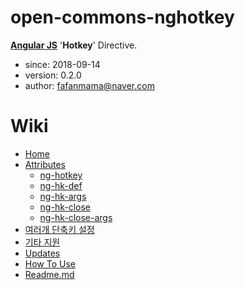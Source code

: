 # open-commons-nghotkey
[__Angular JS__](https://angularjs.org/) '__Hotkey__' Directive.

* since: 2018-09-14
* version: 0.2.0
* author: fafanmama@naver.com

# Wiki
* [Home](https://github.com/parkjunhong/open-commons-nghotkey/wiki)
* [Attributes](https://github.com/parkjunhong/open-commons-nghotkey/wiki/HTML-Attributes)
  - [ng-hotkey](https://github.com/parkjunhong/open-commons-nghotkey/wiki/ng-hotkey-(directive-%EC%84%A0%EC%96%B8))
  - [ng-hk-def](https://github.com/parkjunhong/open-commons-nghotkey/wiki/ng-hk-def--(%EB%8B%A8%EC%B6%95%ED%82%A4-%EC%A0%95%EC%9D%98))
  - [ng-hk-args ](https://github.com/parkjunhong/open-commons-nghotkey/wiki/ng-hk-args-(%ED%95%A8%EC%88%98-%ED%8C%8C%EB%9D%BC%EB%AF%B8%ED%84%B0-%EC%A0%95%EC%9D%98))
  - [ng-hk-close](https://github.com/parkjunhong/open-commons-nghotkey/wiki/ng-hk-close-(%EB%A7%88%EB%AC%B4%EB%A6%AC-%ED%95%A8%EC%88%98-%EC%A0%95%EC%9D%98))
  - [ng-hk-close-args](https://github.com/parkjunhong/open-commons-nghotkey/wiki/ng-hk-close-args-(%EB%A7%88%EB%AC%B4%EB%A6%AC-%ED%95%A8%EC%88%98-%ED%8C%8C%EB%9D%BC%EB%AF%B8%ED%84%B0-%EC%A0%95%EC%9D%98))
* [여러개 단축키 설정](https://github.com/parkjunhong/open-commons-nghotkey/wiki/%EC%97%AC%EB%9F%AC%EA%B0%9C-%EB%8B%A8%EC%B6%95%ED%82%A4-%EC%84%A4%EC%A0%95)
* [기타 지원](https://github.com/parkjunhong/open-commons-nghotkey/wiki/%EA%B8%B0%ED%83%80-%EC%A7%80%EC%9B%90)
* [Updates](https://github.com/parkjunhong/open-commons-nghotkey/wiki/%EA%B8%B0%ED%83%80-%EC%A7%80%EC%9B%90)
* [How To Use](https://github.com/parkjunhong/open-commons-nghotkey/wiki/How-To-Use)
* [Readme.md](https://github.com/parkjunhong/open-commons-nghotkey/blob/master/README.md)

